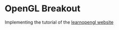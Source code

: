 # OpenGL Breakout

Implementing the tutorial of the [learnopengl website](https://learnopengl.com/In-Practice/2D-Game/Breakout)

